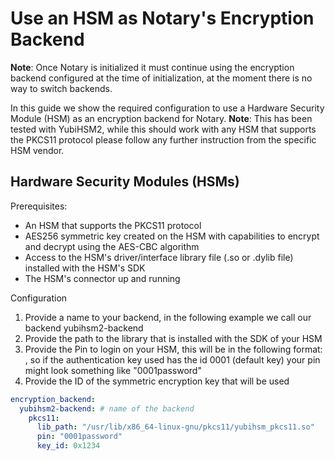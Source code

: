 # Use an HSM as Notary's Encryption Backend

**Note**: Once Notary is initialized it must continue using the encryption backend configured at the time of initialization, at the moment there is no way to switch backends.

In this guide we show the required configuration to use a Hardware Security Module (HSM) as an encryption backend for Notary.
**Note**: This has been tested with YubiHSM2, while this should work with any HSM that supports the PKCS11 protocol please follow any further instruction from the specific HSM vendor.

## Hardware Security Modules (HSMs)

Prerequisites:
- An HSM that supports the PKCS11 protocol
- AES256 symmetric key created on the HSM with capabilities to encrypt and decrypt using the AES-CBC algorithm
- Access to the HSM's driver/interface library file (.so or .dylib file) installed with the HSM's SDK
- The HSM's connector up and running

Configuration
1. Provide a name to your backend, in the following example we call our backend yubihsm2-backend
2. Provide the path to the library that is installed with the SDK of your HSM
3. Provide the Pin to login on your HSM, this will be in the following format: <auth key id><password>, so if the authentication key used has the id 0001 (default key) your pin might look something like "0001password"
4. Provide the ID of the symmetric encryption key that will be used

```yaml
encryption_backend:
  yubihsm2-backend: # name of the backend
    pkcs11:
      lib_path: "/usr/lib/x86_64-linux-gnu/pkcs11/yubihsm_pkcs11.so"
      pin: "0001password"
      key_id: 0x1234
```
